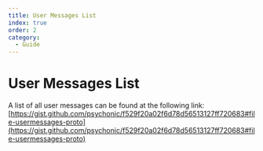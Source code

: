 ```yaml
---
title: User Messages List
index: true
order: 2
category:
  - Guide
---
```


# User Messages List
A list of all user messages can be found at the following link:
[https://gist.github.com/psychonic/f529f20a02f6d78d56513127ff720683#file-usermessages-proto](https://gist.github.com/psychonic/f529f20a02f6d78d56513127ff720683#file-usermessages-proto)